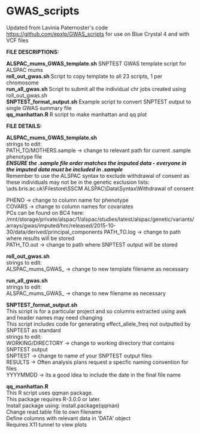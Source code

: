 # GWAS_scripts

Updated from Lavinia Paternoster's code https://github.com/epxlp/GWAS_scripts for use on Blue Crystal 4 and with VCF files

<b>FILE DESCRIPTIONS:</b>

<b>ALSPAC_mums_GWAS_template.sh</b>    SNPTEST GWAS template script for ALSPAC mums<br>
<b>roll_out_gwas.sh </b>               Script to copy template to all 23 scripts, 1 per chromosome<br>
<b>run_all_gwas.sh </b>                Script to submit all the individual chr jobs created using roll_out_gwas.sh<br>
<b>SNPTEST_format_output.sh</b>        Example script to convert SNPTEST output to single GWAS summary file<br>
<b>qq_manhattan.R</b>                  R script to make manhattan and qq plot<br>

<b>FILE DETAILS:</b>

<b>ALSPAC_mums_GWAS_template.sh</b><br>
strings to edit:<br>
PATH_TO/MOTHERS.sample -> change to relevant path for current .sample phenotype file<br>
*****ENSURE the .sample file order matches the imputed data - everyone in the imputed data must be included in .sample*****<br>
Remember to use the ALSPAC syntax to exclude withdrawal of consent as these individuals may not be in the genetic exclusion lists:  \\ads.bris.ac.uk\Filestore\SSCM ALSPAC\Data\Syntax\Withdrawal of consent

PHENO -> change to column name for phenotype<br>
COVARS -> change to column names for covariates<br>
  PCs can be found on BC4 here: /mnt/storage/private/alspac/1/alspac/studies/latest/alspac/genetic/variants/arrays/gwas/imputed/hrc/released/2015-10-30/data/derived/principal_components
PATH_TO.log -> change to path where results will be stored<br>
PATH_TO.out -> change to path where SNPTEST output will be stored<br>

<b>roll_out_gwas.sh</b><br>
strings to edit:<br>
ALSPAC_mums_GWAS_ -> change to new template filename as necessary

<b>run_all_gwas.sh</b><br>
strings to edit:<br>
ALSPAC_mums_GWAS_ -> change to new filename as necessary

<b>SNPTEST_format_output.sh</b><br>
This script is for a particular project and so columns extracted using awk and header names may need changing<br>
This script includes code for generating effect_allele_freq not outputted by SNPTEST as standard<br>
strings to edit:<br>
WORKING/DIRECTORY -> change to working directory that contains SNPTEST output<br>
SNPTEST -> change to name of your SNPTEST output files<br>
RESULTS -> Often analysis plans request a specfic naming convention for files<br>
YYYYMMDD -> its a good idea to include the date in the final file name<br>

<b>qq_manhattan.R</b><br>
This R script uses qqman package.<br>
This package requires R-3.0.0 or later. <br>
Install package using: install.package(qqman)<br>
Change read.table file to own filename<br>
Define columns with relevant data in 'DATA' object<br>
Requires X11 tunnel to view plots<br>

